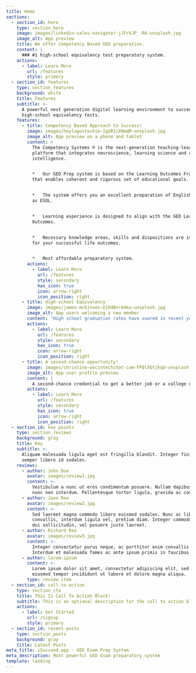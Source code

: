 ```yaml
---
title: Home
sections:
  - section_id: hero
    type: section_hero
    image: images/linkedin-sales-navigator-jJFrkJP_-RA-unsplash.jpg
    image_alt: App preview
    title: We offer Competency Based GED preparation.
    content: |
      ### #1 high-school equivalency test preparatory system.
    actions:
      - label: Learn More
        url: /features
        style: primary
  - section_id: features
    type: section_features
    background: white
    title: Features
    subtitle: >-
      A powerful next generation digital learning environment to succeed in the
      high-school equivalency tests.
    features:
      - title: Competency Based Approach to Success!
        image: images/heylagostechie-IgUR1iX0mqM-unsplash.jpg
        image_alt: App preview on a phone and tablet
        content: >
          The Competency Systems ® is the next-generation teaching-learning
          platform that integrates neuroscience, learning science and artificial
          intelligence.


          *   Our GED Prep system is based on the Learning Outcomes Framework
          that enables coherent and rigorous set of educational goals.


          *   The system offers you an excellent preparation of English language
          as ESOL.


          *   Learning experience is designed to align with the GED Learning
          Outcomes.


          *   Necessary knowledge areas, skills and dispositions are imparted
          for your successful life outcomes.   


          *   Most affordable preparatory system.
        actions:
          - label: Learn More
            url: /features
            style: secondary
            has_icon: true
            icon: arrow-right
            icon_position: right
      - title: High-school Equivalency
        image: images/james-mckinven-UjD4BnrA4kw-unsplash.jpg
        image_alt: App users welcoming a new member
        content: "High school graduation rates have soared in recent years, but there are still millions of Americans who didn’t get a diploma in high school. Their best shot at earning one is passing a high-school equivalency exam, what was known as the GED before 2014 but has now splintered into three exam options: the\_**new GED**, the\_**TASC**\_and the\_**HiSET**. \n\nWe support you with practice tests to prepare for a high-school equivalency exam.\n"
        actions:
          - label: Learn More
            url: /features
            style: secondary
            has_icon: true
            icon: arrow-right
            icon_position: right
      - title: A second-chance opportunity!
        image: images/christina-wocintechchat-com-FPQlXQtjkqU-unsplash.jpg
        image_alt: App user profile preview
        content: |
          A second-chance credential to get a better job or a college degree!
        actions:
          - label: Learn More
            url: /features
            style: secondary
            has_icon: true
            icon: arrow-right
            icon_position: right
  - section_id: key points
    type: section_reviews
    background: gray
    title: Key
    subtitle: >-
      Aliquam malesuada ligula eget est fringilla blandit. Integer finibus
      semper libero id sodales. 
    reviews:
      - author: John Doe
        avatar: images/review1.jpg
        content: >-
          Vestibulum a nunc ut eros condimentum posuere. Nullam dapibus quis
          nunc non interdum. Pellentesque tortor ligula, gravida ac commodo eu.
      - author: Jane Roe
        avatar: images/review2.jpg
        content: >-
          Sed laoreet magna commodo libero euismod sodales. Nunc ac libero
          convallis, interdum ligula vel, pretium diam. Integer commodo sem at
          dui sollicitudin, vel posuere justo laoreet.
      - author: Richard Roe
        avatar: images/review3.jpg
        content: >-
          Integer consectetur purus neque, ac porttitor enim convallis vitae.
          Interdum et malesuada fames ac ante ipsum primis in faucibus.
      - author: lorem-ipsum
        content: >-
          Lorem ipsum dolor sit amet, consectetur adipiscing elit, sed do
          eiusmod tempor incididunt ut labore et dolore magna aliqua.
        type: review_item
  - section_id: call-to-action
    type: section_cta
    title: This Is Call To Action Block!
    subtitle: This is an optional description for the call to action block.
    actions:
      - label: Get Started
        url: /signup
        style: primary
  - section_id: recent-posts
    type: section_posts
    background: gray
    title: Latest Posts
meta_title: iSucceed.app - GED Exam Prep System
meta_description: Most powerful GED Exam preparatory system
template: landing
---
```

